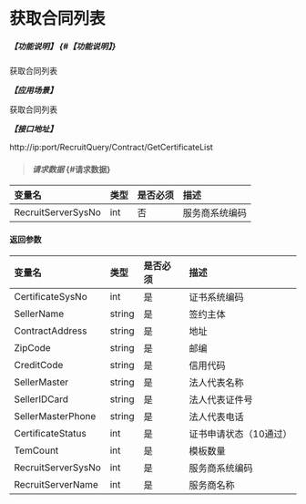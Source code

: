 # 获取合同列表
##### _【功能说明】_ {#【功能说明】}

获取合同列表


_**【应用场景】**_

获取合同列表


_**【接口地址】**_

http://ip:port/RecruitQuery/Contract/GetCertificateList

> #### _请求数据_ {#请求数据}

| 变量名 | 类型 | 是否必须 | 描述 |
| :--- | :--- | :--- | :--- |
| RecruitServerSysNo| int | 否 | 服务商系统编码 |


#### 返回参数

| 变量名 | 类型 | 是否必须 | 描述 |
| :--- | :--- | :--- | :--- |
| CertificateSysNo| int | 是 | 证书系统编码 |
| SellerName| string| 是 | 签约主体 |
| ContractAddress| string| 是 | 地址 |
| ZipCode| string| 是 | 邮编 |
| CreditCode| string| 是 | 信用代码 |
| SellerMaster| string| 是 | 法人代表名称 |
| SellerIDCard| string| 是 | 法人代表证件号 |
| SellerMasterPhone| string| 是 | 法人代表电话 |
| CertificateStatus| int | 是 | 证书申请状态（10通过） |
| TemCount| int | 是 | 模板数量|
| RecruitServerSysNo| int | 是 | 服务商系统编码 |
| RecruitServerName| int | 是 | 服务商名称 |
